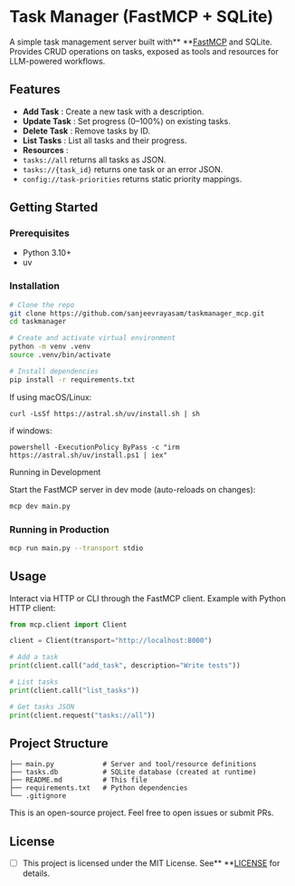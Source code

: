 
# Task Manager (FastMCP + SQLite)

A simple task management server built with** **[FastMCP](https://github.com/modelcontextprotocol/python-sdk) and SQLite. Provides CRUD operations on tasks, exposed as tools and resources for LLM-powered workflows.

## Features

* **Add Task** : Create a new task with a description.
* **Update Task** : Set progress (0–100%) on existing tasks.
* **Delete Task** : Remove tasks by ID.
* **List Tasks** : List all tasks and their progress.
* **Resources** :
* `tasks://all` returns all tasks as JSON.
* `tasks://{task_id}` returns one task or an error JSON.
* `config://task-priorities` returns static priority mappings.

## Getting Started

### Prerequisites

* Python 3.10+
* uv

### Installation

```bash
# Clone the repo
git clone https://github.com/sanjeevrayasam/taskmanager_mcp.git
cd taskmanager

# Create and activate virtual environment
python -m venv .venv
source .venv/bin/activate

# Install dependencies
pip install -r requirements.txt
```

If using macOS/Linux:

```
curl -LsSf https://astral.sh/uv/install.sh | sh
```

if windows:

```
powershell -ExecutionPolicy ByPass -c "irm https://astral.sh/uv/install.ps1 | iex"
```

Running in Development

Start the FastMCP server in dev mode (auto-reloads on changes):

```bash
mcp dev main.py
```

### Running in Production

```bash
mcp run main.py --transport stdio
```

## Usage

Interact via HTTP or CLI through the FastMCP client. Example with Python HTTP client:

```python
from mcp.client import Client

client = Client(transport="http://localhost:8000")

# Add a task
print(client.call("add_task", description="Write tests"))

# List tasks
print(client.call("list_tasks"))

# Get tasks JSON
print(client.request("tasks://all"))
```

## Project Structure

```
├── main.py            # Server and tool/resource definitions
├── tasks.db           # SQLite database (created at runtime)
├── README.md          # This file
├── requirements.txt   # Python dependencies
└── .gitignore
```

This is an open-source project. Feel free to open issues or submit PRs.

## License

* [ ] This project is licensed under the MIT License. See** **[LICENSE](LICENSE) for details.

